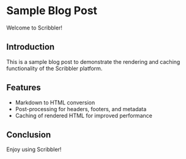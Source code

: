 # Sample Blog Post

Welcome to Scribbler!

## Introduction

This is a sample blog post to demonstrate the rendering and caching functionality of the Scribbler platform.

## Features

- Markdown to HTML conversion
- Post-processing for headers, footers, and metadata
- Caching of rendered HTML for improved performance

## Conclusion

Enjoy using Scribbler!
